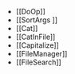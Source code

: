 - [[DoOp]]
- [[SortArgs ]]
- [[Cat]]
- [[CatInFile]]
- [[Capitalize]]
- [[FileManager]]
- [[FileSearch]]